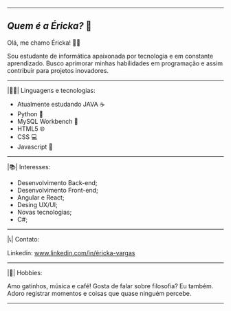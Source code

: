 ------------------------------------
*Quem é a Éricka?* 👋
------------------------------------

Olá, me chamo Éricka! 🙋‍♀️


Sou estudante de informática apaixonada por tecnologia e em constante aprendizado.
Busco aprimorar minhas habilidades em programação e assim contribuir para projetos inovadores.

----------------------------------------------------------------------------------------------------
|👩‍💻| Linguagens e tecnologias:

- Atualmente estudando JAVA ☕️ 
- Python 🐍
- MySQL Workbench 🎲
- HTML5 🌐
- CSS 💻 
- Javascript 💛
----------------------------------------------------------------------------------------------------
|📚| Interesses:

- Desenvolvimento Back-end;
- Desenvolvimento Front-end;
- Angular e React;
- Desing UX/UI;
- Novas tecnologias;
- C#;
----------------------------------------------------------------------------------------------------
|📞| Contato:

Linkedin: www.linkedin.com/in/éricka-vargas

----------------------------------------------------------------------------------------------------

|📸| Hobbies:

Amo gatinhos, música e café! Gosta de falar sobre filosofia? Eu também.
Adoro registrar momentos e coisas que quase ninguém percebe.

----------------------------------------------------------------------------------------------------
